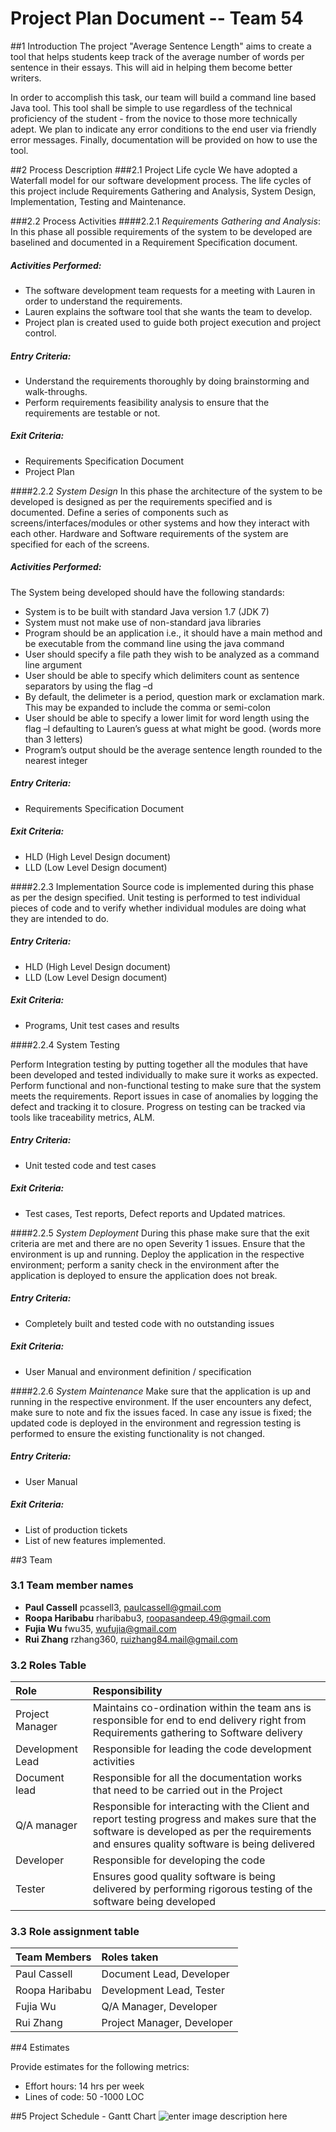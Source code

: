 # **Project Plan Document -- Team 54**

##1 Introduction
The project "Average Sentence Length" aims to create a tool that helps students keep track of the average number of words per sentence in their essays.  This will aid in helping them become better writers.

In order to accomplish this task, our team will build a command line based Java tool.  This tool shall be simple to use regardless of the technical proficiency of the student - from the novice to those more technically adept.  We plan to indicate any error conditions to the end user via friendly error messages.  Finally, documentation will be provided on how to use the tool.

##2 Process Description
###2.1 Project Life cycle
We have adopted a Waterfall model for our software development process. The life cycles of this project include Requirements Gathering and Analysis, System Design, Implementation, Testing and Maintenance.

###2.2 Process Activities 
####2.2.1 *Requirements Gathering and Analysis*:
In this phase all possible requirements of the system to be developed are baselined and documented in a Requirement Specification document. 

##### *Activities Performed:*
- The software development team requests for a meeting with Lauren in order to understand the requirements.
- Lauren explains the software tool that she wants the team to develop.
- Project plan is created used to guide both project execution and project control.

##### *Entry Criteria:*
- Understand the requirements thoroughly by doing brainstorming and walk-throughs.
- Perform requirements feasibility analysis to ensure that the requirements are testable or not.

##### *Exit Criteria:*
- Requirements Specification Document
- Project Plan

####2.2.2 *System Design*
In this phase the architecture of the system to be developed is designed as per the requirements specified and is documented.
Define a series of components such as screens/interfaces/modules or other systems and how they interact with each other.
Hardware and Software requirements of the system are specified for each of the screens.

##### *Activities Performed:*
The System being developed should have the following standards:

- System is to be built with standard Java version 1.7 (JDK 7)
- System must not make use of non-standard java libraries
- Program should be an application i.e., it should have a main method and be executable from the command line using the java command
- User should specify a file path they wish to be analyzed as a command line argument
- User should be able to specify which delimiters count as sentence separators by using the flag –d
- By default, the delimeter is a period, question mark or exclamation mark.  This may be expanded to include the comma or semi-colon
- User should be able to specify a lower limit for word length using the flag –l defaulting to Lauren’s guess at what might be good. (words more than 3 letters)
- Program’s output should be the average sentence length rounded to the nearest integer

##### *Entry Criteria:*
- Requirements Specification Document

##### *Exit Criteria:*
- HLD (High Level Design document)
- LLD (Low Level Design document)

####2.2.3 Implementation
Source code is implemented during this phase as per the design specified. Unit testing is performed to test individual pieces of code and to verify whether individual modules are doing what they are intended to do.

##### *Entry Criteria:*

- HLD (High Level Design document)
- LLD (Low Level Design document)

##### *Exit Criteria:*
- Programs, Unit test cases and results

####2.2.4 System Testing

Perform Integration testing by putting together all the modules that have been developed and tested individually to make sure it works as expected. Perform functional and non-functional testing to make sure that the system meets the requirements. Report issues in case of anomalies by logging the defect and tracking it to closure. Progress on testing can be tracked via tools like traceability metrics, ALM.


##### *Entry Criteria:*
- Unit tested code and test cases

##### *Exit Criteria:*
- Test cases, Test reports, Defect reports and Updated matrices.

####2.2.5 *System Deployment*
During this phase make sure that the exit criteria are met and there are no open Severity 1 issues. Ensure that the environment is up and running. Deploy the application in the respective environment; perform a sanity check in the environment after the application is deployed to ensure the application does not break.

##### *Entry Criteria:*
- Completely built and tested code with no outstanding issues

##### *Exit Criteria:*
- User Manual and environment definition / specification

####2.2.6 *System Maintenance*
Make sure that the application is up and running in the respective environment. If the user encounters any defect, make sure to note and fix the issues faced. In case any issue is fixed; the updated code is deployed in the environment and regression testing is performed to ensure the existing functionality is not changed. 

##### *Entry Criteria:*
- User Manual

##### *Exit Criteria:*
- List of production tickets
- List of new features implemented.

##3 Team
### 3.1 Team member names
- **Paul Cassell** pcassell3, paulcassell@gmail.com
- **Roopa Haribabu** rharibabu3, roopasandeep.49@gmail.com
- **Fujia Wu** fwu35, wufujia@gmail.com
- **Rui Zhang** rzhang360, ruizhang84.mail@gmail.com

### 3.2 Roles Table

| Role| 	Responsibility| 
|:------------|:-------------| 
| Project Manager| Maintains co-ordination within the team ans is responsible for end to end delivery right from Requirements gathering to Software delivery|
| Development Lead| Responsible for leading the code development activities|
| Document lead| Responsible for all the documentation works that need to be carried out in the Project|
| Q/A manager| Responsible for interacting with the Client and report testing progress and makes sure that the software is developed as per the requirements and ensures quality software is being delivered|
| Developer| Responsible for developing the code|
| Tester| Ensures good quality software is being delivered by performing rigorous testing of the software being developed|

### 3.3 Role assignment table


| Team Members| 	Roles taken| 
| :------------|:-------------| 
| Paul Cassell| Document Lead, Developer |
| Roopa Haribabu| Development Lead, Tester|
| Fujia Wu      | Q/A Manager, Developer|
| Rui Zhang   | Project Manager, Developer|


##4 Estimates

Provide estimates for the following metrics:

- Effort hours: 14 hrs per week
- Lines of code: 50 -1000 LOC

##5 Project Schedule - Gantt Chart
![enter image description here](https://lh3.googleusercontent.com/kel9uHojlSfUZZdoqWmMrDhryyl0QWuBGrgPEJXOZ3CDiSZaaYsRYLs1vdEVLyn7bBM=s0 "Gantt Chart_Project1.png")
